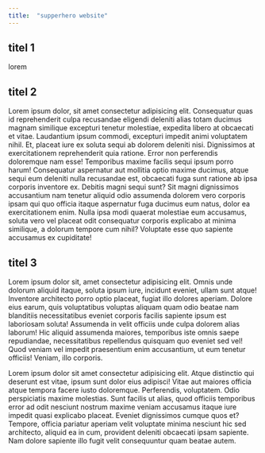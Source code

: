 ```yaml
---
title:  "supperhero website"
---
```


## titel 1

lorem
<!--more-->

## titel 2

Lorem ipsum dolor, sit amet consectetur adipisicing elit. Consequatur quas id reprehenderit culpa recusandae eligendi deleniti alias totam ducimus magnam similique excepturi tenetur molestiae, expedita libero at obcaecati et vitae.
Laudantium ipsum commodi, excepturi impedit animi voluptatem nihil. Et, placeat iure ex soluta sequi ab dolorem deleniti nisi. Dignissimos at exercitationem reprehenderit quia ratione. Error non perferendis doloremque nam esse!
Temporibus maxime facilis sequi ipsum porro harum! Consequatur aspernatur aut mollitia optio maxime ducimus, atque sequi eum deleniti nulla recusandae est, obcaecati fuga sunt ratione ab ipsa corporis inventore ex.
Debitis magni sequi sunt? Sit magni dignissimos accusantium nam tenetur aliquid odio assumenda dolorem vero corporis ipsam qui quo officia itaque aspernatur fuga ducimus eum natus, dolor ea exercitationem enim.
Nulla ipsa modi quaerat molestiae eum accusamus, soluta vero vel placeat odit consequatur corporis explicabo at minima similique, a dolorum tempore cum nihil? Voluptate esse quo sapiente accusamus ex cupiditate!

## titel 3

Lorem ipsum dolor sit, amet consectetur adipisicing elit. Omnis unde dolorum aliquid itaque, soluta ipsum iure, incidunt eveniet, ullam sunt atque! Inventore architecto porro optio placeat, fugiat illo dolores aperiam.
Dolore eius earum, quis voluptatibus voluptas aliquam quam odio beatae nam blanditiis necessitatibus eveniet corporis facilis sapiente ipsum est laboriosam soluta! Assumenda in velit officiis unde culpa dolorem alias laborum!
Hic aliquid assumenda maiores, temporibus iste omnis saepe repudiandae, necessitatibus repellendus quisquam quo eveniet sed vel! Quod veniam vel impedit praesentium enim accusantium, ut eum tenetur officiis! Veniam, illo corporis.

Lorem ipsum dolor sit amet consectetur adipisicing elit. Atque distinctio qui deserunt est vitae, ipsum sunt dolor eius adipisci! Vitae aut maiores officia atque tempora facere iusto doloremque. Perferendis, voluptatem.
Odio perspiciatis maxime molestias. Sunt facilis ut alias, quod officiis temporibus error ad odit nesciunt nostrum maxime veniam accusamus itaque iure impedit quasi explicabo placeat. Eveniet dignissimos cumque quos et?
Tempore, officia pariatur aperiam velit voluptate minima nesciunt hic sed architecto, aliquid ea in cum, provident deleniti obcaecati ipsam sapiente. Nam dolore sapiente illo fugit velit consequuntur quam beatae autem.